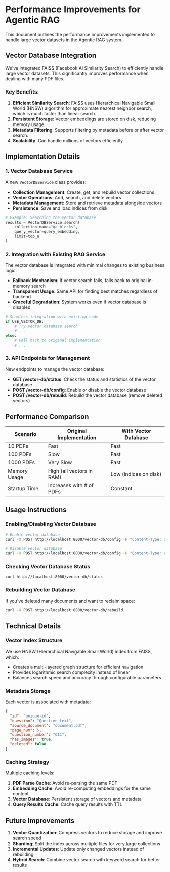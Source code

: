 # Performance Improvements for Agentic RAG

This document outlines the performance improvements implemented to handle large vector datasets in the Agentic RAG system.

## Vector Database Integration

We've integrated FAISS (Facebook AI Similarity Search) to efficiently handle large vector datasets. This significantly improves performance when dealing with many PDF files.

### Key Benefits:

1. **Efficient Similarity Search**: FAISS uses Hierarchical Navigable Small World (HNSW) algorithm for approximate nearest neighbor search, which is much faster than linear search.
2. **Persistent Storage**: Vector embeddings are stored on disk, reducing memory usage.
3. **Metadata Filtering**: Supports filtering by metadata before or after vector search.
4. **Scalability**: Can handle millions of vectors efficiently.

## Implementation Details

### 1. Vector Database Service

A new `VectorDBService` class provides:

- **Collection Management**: Create, get, and rebuild vector collections
- **Vector Operations**: Add, search, and delete vectors
- **Metadata Management**: Store and retrieve metadata alongside vectors
- **Persistence**: Save and load indices from disk

```python
# Example: Searching the vector database
results = VectorDBService.search(
    collection_name="qa_blocks",
    query_vector=query_embedding,
    limit=top_n
)
```

### 2. Integration with Existing RAG Service

The vector database is integrated with minimal changes to existing business logic:

- **Fallback Mechanism**: If vector search fails, falls back to original in-memory search
- **Transparent Usage**: Same API for finding best matches regardless of backend
- **Graceful Degradation**: System works even if vector database is disabled

```python
# Seamless integration with existing code
if USE_VECTOR_DB:
    # Try vector database search
    # ...
else:
    # Fall back to original implementation
    # ...
```

### 3. API Endpoints for Management

New endpoints to manage the vector database:

- **GET /vector-db/status**: Check the status and statistics of the vector database
- **POST /vector-db/config**: Enable or disable the vector database
- **POST /vector-db/rebuild**: Rebuild the vector database (remove deleted vectors)

## Performance Comparison

| Scenario | Original Implementation | With Vector Database |
|----------|-------------------------|----------------------|
| 10 PDFs  | Fast                    | Fast                 |
| 100 PDFs | Slow                    | Fast                 |
| 1000 PDFs| Very Slow               | Fast                 |
| Memory Usage | High (all vectors in RAM) | Low (indices on disk) |
| Startup Time | Increases with # of PDFs | Constant |

## Usage Instructions

### Enabling/Disabling Vector Database

```bash
# Enable vector database
curl -X POST http://localhost:8000/vector-db/config -H "Content-Type: application/json" -d '{"enabled": true}'

# Disable vector database
curl -X POST http://localhost:8000/vector-db/config -H "Content-Type: application/json" -d '{"enabled": false}'
```

### Checking Vector Database Status

```bash
curl http://localhost:8000/vector-db/status
```

### Rebuilding Vector Database

If you've deleted many documents and want to reclaim space:

```bash
curl -X POST http://localhost:8000/vector-db/rebuild
```

## Technical Details

### Vector Index Structure

We use HNSW (Hierarchical Navigable Small World) index from FAISS, which:

- Creates a multi-layered graph structure for efficient navigation
- Provides logarithmic search complexity instead of linear
- Balances search speed and accuracy through configurable parameters

### Metadata Storage

Each vector is associated with metadata:

```json
{
  "id": "unique-id",
  "question": "Question text",
  "source_document": "document.pdf",
  "page_num": 5,
  "question_number": "Q11",
  "has_images": true,
  "deleted": false
}
```

### Caching Strategy

Multiple caching levels:

1. **PDF Parse Cache**: Avoid re-parsing the same PDF
2. **Embedding Cache**: Avoid re-computing embeddings for the same content
3. **Vector Database**: Persistent storage of vectors and metadata
4. **Query Results Cache**: Cache query results with TTL

## Future Improvements

1. **Vector Quantization**: Compress vectors to reduce storage and improve search speed
2. **Sharding**: Split the index across multiple files for very large collections
3. **Incremental Updates**: Update only changed vectors instead of rebuilding
4. **Hybrid Search**: Combine vector search with keyword search for better results 